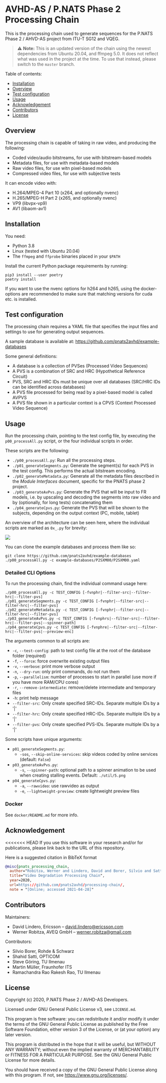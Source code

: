 # AVHD-AS / P.NATS Phase 2 Processing Chain

This is the processing chain used to generate sequences for the P.NATS Phase 2 / AHVD-AS project from ITU-T SG12 and VQEG.

> ⚠️ **Note:** This is an updated version of the chain using the newest dependencies from Ubuntu 20.04, and ffmpeg 5.0. It does not reflect what was used in the project at the time. To use that instead, please switch to the `master` branch.

Table of contents:

- [Installation](#installation)
- [Overview](#overview)
- [Test configuration](#test_configuration)
- [Usage](#usage)
- [Acknowledgement](#acknowledgement)
- [Contributors](#contributors)
- [License](#license)

## Overview

The processing chain is capable of taking in raw video, and producing the following:

- Coded video/audio bitstreams, for use with bitstream-based models
- Metadata files, for use with metadata-based models
- Raw video files, for use witn pixel-based models
- Compressed video files, for use with subjective tests

It can encode video with:

- H.264/MPEG-4 Part 10 (x264, and optionally nvenc)
- H.265/MPEG-H Part 2 (x265, and optionally nvenc)
- VP9 (libvpx-vp9)
- AV1 (libaom-av1)

## Installation

You need:

- Python 3.8
- Linux (tested with Ubuntu 20.04)
- The `ffmpeg` and `ffprobe` binaries placed in your `$PATH`

Install the current Python package requirements by running:

```
pip3 install --user poetry
poetry install
```

If you want to use the nvenc options for h264 and h265, using the docker-options are recommended to make sure 
that matching versions for cuda etc. is installed.  

## Test configuration

The processing chain requires a YAML file that specifies the input files and settings to use for generating output sequences.

A sample database is available at: https://github.com/pnats2avhd/example-databases

Some general definitions:

- A database is a collection of PVSes (Processed Video Sequences)
- A PVS is a combination of SRC and HRC (Hypothetical Reference Circuit)
- PVS, SRC and HRC IDs must be unique over all databases (SRC/HRC IDs can be identified across databases)
- A PVS file processed for being read by a pixel-based model is called AVPVS
- A PVS file shown in a particular context is a CPVS (Context Processed Video Sequence)

## Usage

Run the processing chain, pointing to the test config file, by executing the `p00_processAll.py` script, or the four individual scripts in order.

These scripts are the following:

- `./p00_processAll.py`: Run all the processing steps.
- `./p01_generateSegments.py`: Generate the segment(s) for each PVS in the test config. This performs the actual bitstream encoding.
- `./p02_generateMetadata.py`: Generate all the metadata files described in the *Module Interfaces* document, specific for the PNATS phase 2 project.
- `./p03_generateAvPvs.py`: Generate the PVS that will be input to FR models, i.e. by upscaling and decoding the segments into raw video and by (optionally, for long tests) concatenating them
- `./p04_generateCpvs.py`: Generate the PVS that will be shown to the subjects, depending on the output context (PC, mobile, tablet)

An overview of the architecture can be seen here, where the individual scripts are marked as `0x_.py` for brevity:

![](architecture.png)

You can clone the example databases and process them like so:

```
git clone https://github.com/pnats2avhd/example-databases
./p00_processAll.py -c example-databases/P2SXM00/P2SXM00.yaml
```

### Detailed CLI Options

To run the processing chain, find the individual command usage here:

```
./p00_processAll.py -c TEST_CONFIG [-fvnphr|--filter-src|--filter-hrc|--filter-pvs]
./p01_generateSegments.py -c TEST_CONFIG [-fvnphr|--filter-src|--filter-hrc|--filter-pvs]
./p02_generateMetadata.py -c TEST_CONFIG [-fvnphr|--filter-src|--filter-hrc|--filter-pvs]
./p03_generateAvPvs.py -c TEST_CONFIG [-fvnphrs|--filter-src|--filter-hrc|--filter-pvs|--spinner-path]
./p04_generateCpvs.py -c TEST_CONFIG [-fvnphre|--filter-src|--filter-hrc|--filter-pvs|--preview-enc]
```

The arguments common to all scripts are:

- `-c`, `--test-config`: path to test config file at the root of the database folder (required)
- `-f`, `--force`: force overwrite existing output files
- `-v`, `--verbose`: print more verbose output
- `-n`, `--dry-run`: only print commands, do not run them
- `-p`, `--parallelism`: number of processes to start in parallel (use more if you have more RAM/CPU cores)
- `-r`, `--remove-intermediate`: remove/delete intermediate and temporary files
- `-h`: print help message
- `--filter-src`: Only create specified SRC-IDs. Separate multiple IDs by a '|'
- `--filter-hrc`: Only create specified HRC-IDs. Separate multiple IDs by a '|'
- `--filter-pvs`: Only create specified PVS-IDs. Separate multiple IDs by a '|'

Some scripts have unique arguments:

- `p01_generateSegments.py`:
    - `-sos`, `--skip-online-services`: skip videos coded by online services (default: `False`)
- `p03_generateAvPvs.py`:
    - `-s`, `--spinner-path`: optional path to a spinner animation to be used when creating stalling events. Default: `./util/5.png`
- `p04_generateCpvs.py`:
    - `-a`, `--rawvideo`: use rawvideo as output
    - `-e`, `--lightweight-preview`: create lightweight preview files

### Docker

See  `docker/README.md` for more info.

## Acknowledgement

<<<<<<< HEAD
If you use this software in your research and/or for publications, please link back to the URL of this repository.  

Here is a suggested citation in BibTeX format

```BiBTex
@misc{pnats_processing_chain,
  author="Robitza, Werner and Lindero, David and Borer, Silvio and Satti, Shahid and Göring, Steve and Müller, Martin and Ramachandra Rao, Rakesh Rao",
  title="Video Degradation Processing Chain",
  year=2020,
  url=https://github.com/pnats2avhd/processing-chain/,
  note = "[Online; accessed 2021-04-28]"
```

## Contributors

Maintainers:

- David Lindero, Ericsson – <david.lindero@ericsson.com>
- Werner Robitza, AVEQ GmbH – <werner.robitza@gmail.com>

Contributors:

- Silvio Borer, Rohde & Schwarz
- Shahid Satti, OPTICOM
- Steve Göring, TU Ilmenau
- Martin Müller, Fraunhofer ITS
- Ramachandra Rao Rakesh Rao, TU Ilmenau

## License

Copyright (c) 2020, P.NATS Phase 2 / AVHD-AS Developers.

Licensed under GNU General Public License v3, see `LICENSE.md`.

This program is free software: you can redistribute it and/or modify
it under the terms of the GNU General Public License as published by
the Free Software Foundation, either version 3 of the License, or
(at your option) any later version.

This program is distributed in the hope that it will be useful,
but WITHOUT ANY WARRANTY; without even the implied warranty of
MERCHANTABILITY or FITNESS FOR A PARTICULAR PURPOSE.  See the
GNU General Public License for more details.

You should have received a copy of the GNU General Public License
along with this program.  If not, see <https://www.gnu.org/licenses/>.
